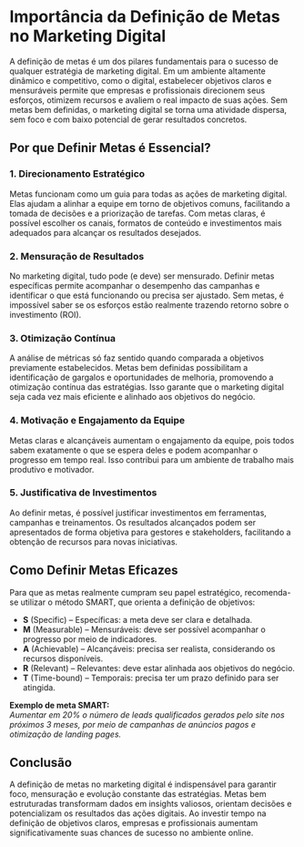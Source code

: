 # Importância da Definição de Metas no Marketing Digital

A definição de metas é um dos pilares fundamentais para o sucesso de qualquer estratégia de marketing digital. Em um ambiente altamente dinâmico e competitivo, como o digital, estabelecer objetivos claros e mensuráveis permite que empresas e profissionais direcionem seus esforços, otimizem recursos e avaliem o real impacto de suas ações. Sem metas bem definidas, o marketing digital se torna uma atividade dispersa, sem foco e com baixo potencial de gerar resultados concretos.

## Por que Definir Metas é Essencial?

### 1. **Direcionamento Estratégico**
Metas funcionam como um guia para todas as ações de marketing digital. Elas ajudam a alinhar a equipe em torno de objetivos comuns, facilitando a tomada de decisões e a priorização de tarefas. Com metas claras, é possível escolher os canais, formatos de conteúdo e investimentos mais adequados para alcançar os resultados desejados.

### 2. **Mensuração de Resultados**
No marketing digital, tudo pode (e deve) ser mensurado. Definir metas específicas permite acompanhar o desempenho das campanhas e identificar o que está funcionando ou precisa ser ajustado. Sem metas, é impossível saber se os esforços estão realmente trazendo retorno sobre o investimento (ROI).

### 3. **Otimização Contínua**
A análise de métricas só faz sentido quando comparada a objetivos previamente estabelecidos. Metas bem definidas possibilitam a identificação de gargalos e oportunidades de melhoria, promovendo a otimização contínua das estratégias. Isso garante que o marketing digital seja cada vez mais eficiente e alinhado aos objetivos do negócio.

### 4. **Motivação e Engajamento da Equipe**
Metas claras e alcançáveis aumentam o engajamento da equipe, pois todos sabem exatamente o que se espera deles e podem acompanhar o progresso em tempo real. Isso contribui para um ambiente de trabalho mais produtivo e motivador.

### 5. **Justificativa de Investimentos**
Ao definir metas, é possível justificar investimentos em ferramentas, campanhas e treinamentos. Os resultados alcançados podem ser apresentados de forma objetiva para gestores e stakeholders, facilitando a obtenção de recursos para novas iniciativas.

## Como Definir Metas Eficazes

Para que as metas realmente cumpram seu papel estratégico, recomenda-se utilizar o método SMART, que orienta a definição de objetivos:

- **S** (Specific) – Específicas: a meta deve ser clara e detalhada.
- **M** (Measurable) – Mensuráveis: deve ser possível acompanhar o progresso por meio de indicadores.
- **A** (Achievable) – Alcançáveis: precisa ser realista, considerando os recursos disponíveis.
- **R** (Relevant) – Relevantes: deve estar alinhada aos objetivos do negócio.
- **T** (Time-bound) – Temporais: precisa ter um prazo definido para ser atingida.

**Exemplo de meta SMART:**  
_Aumentar em 20% o número de leads qualificados gerados pelo site nos próximos 3 meses, por meio de campanhas de anúncios pagos e otimização de landing pages._

## Conclusão

A definição de metas no marketing digital é indispensável para garantir foco, mensuração e evolução constante das estratégias. Metas bem estruturadas transformam dados em insights valiosos, orientam decisões e potencializam os resultados das ações digitais. Ao investir tempo na definição de objetivos claros, empresas e profissionais aumentam significativamente suas chances de sucesso no ambiente online.